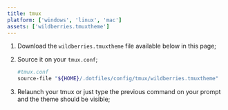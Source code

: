 ```yaml
---
title: tmux
platform: ['windows', 'linux', 'mac']
assets: ['wildberries.tmuxtheme']
---
```


1. Download the `wildberries.tmuxtheme` file available below in this page;
2. Source it on your `tmux.conf`;

   ```bash
   #tmux.conf
   source-file "${HOME}/.dotfiles/config/tmux/wildberries.tmuxtheme"
   ```

3. Relaunch your tmux or just type the previous command on your prompt and the theme should be visible;
